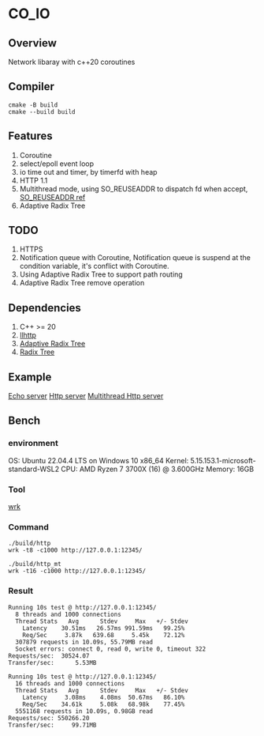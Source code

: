 # CO_IO

## Overview

Network libaray with c++20 coroutines

## Compiler

```
cmake -B build
cmake --build build
```

## Features

1. Coroutine
2. select/epoll event loop
3. io time out and timer, by timerfd with heap
4. HTTP 1.1
5. Multithread mode, using SO_REUSEADDR to dispatch fd when accept, [SO_REUSEADDR ref](https://lwn.net/Articles/542629/)
6. Adaptive Radix Tree

## TODO

1. HTTPS
2. Notification queue with Coroutine, Notification queue is suspend at the condition variable, it's conflict with Coroutine.
3. Using Adaptive Radix Tree to support path routing
4. Adaptive Radix Tree remove operation

## Dependencies

1. C++ >= 20
2. [llhttp](https://github.com/nodejs/llhttp)
3. [Adaptive Radix Tree](http://www-db.in.tum.de/~leis/papers/ART.pdf)
4. [Radix Tree](https://en.wikipedia.org/wiki/Radix_tree)

## Example

[Echo server](./example/echo_server.cpp)
[Http server](./example/http.cpp)
[Multithread Http server](./example/http_mt.cpp)

## Bench

### environment

OS: Ubuntu 22.04.4 LTS on Windows 10 x86_64
Kernel: 5.15.153.1-microsoft-standard-WSL2
CPU: AMD Ryzen 7 3700X (16) @ 3.600GHz
Memory: 16GB

### Tool

[wrk](https://github.com/wg/wrk)

### Command

```
./build/http
wrk -t8 -c1000 http://127.0.0.1:12345/

./build/http_mt
wrk -t16 -c1000 http://127.0.0.1:12345/
```

### Result

```
Running 10s test @ http://127.0.0.1:12345/
  8 threads and 1000 connections
  Thread Stats   Avg      Stdev     Max   +/- Stdev
    Latency    30.51ms   26.57ms 991.59ms   99.25%
    Req/Sec     3.87k   639.68     5.45k    72.12%
  307879 requests in 10.09s, 55.79MB read
  Socket errors: connect 0, read 0, write 0, timeout 322
Requests/sec:  30524.07
Transfer/sec:      5.53MB

Running 10s test @ http://127.0.0.1:12345/
  16 threads and 1000 connections
  Thread Stats   Avg      Stdev     Max   +/- Stdev
    Latency     3.08ms    4.08ms  50.67ms   86.10%
    Req/Sec    34.61k     5.08k   68.98k    77.45%
  5551168 requests in 10.09s, 0.98GB read
Requests/sec: 550266.20
Transfer/sec:     99.71MB

```

